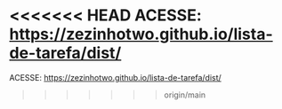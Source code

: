 

<<<<<<< HEAD
ACESSE: https://zezinhotwo.github.io/lista-de-tarefa/dist/
=======
ACESSE: https://zezinhotwo.github.io/lista-de-tarefa/dist/
>>>>>>> origin/main
